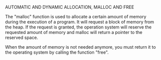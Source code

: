 AUTOMATIC AND DYNAMIC ALLOCATION, MALLOC AND FREE

The "malloc" function is used to allocate a certain amount of memory during the execution of a program. It will request a block of memory from the heap. If the request is granted, the operation system will reserve the requested amount of memory and malloc will return a pointer to the reserved space.

When the amount of memory is not needed anymore, you must return it to the operating system by calling the function "free".
